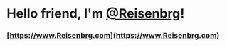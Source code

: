 # Hello friend, I'm [@Reisenbrg](https://www.Reisenbrg.com/about)!
### [https://www.Reisenbrg.com](https://www.Reisenbrg.com)
